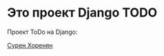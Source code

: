 # Это проект Django TODO

Проект ToDo на Django:

[Сурен Хоренян](https://www.youtube.com/watch?v=JhzkYcP1OAk&list=PLYnH8mpFQ4anOXtssksL5Yf-Cdofgw5L6)


